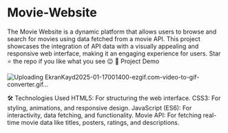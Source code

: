 # Movie-Website

The Movie Website is a dynamic platform that allows users to browse and search for movies using data fetched from a movie API. This project showcases the integration of API data with a visually appealing and responsive web interface, making it an engaging experience for users.
Star ⭐ the repo if you like what you see 😉
📸 Project Demo

![Uploading EkranKayd2025-01-17001400-ezgif.com-video-to-gif-converter.gif…]()

🛠️ Technologies Used
HTML5: For structuring the web interface.
CSS3: For styling, animations, and responsive design.
JavaScript (ES6): For interactivity, data fetching, and functionality.
Movie API: For fetching real-time movie data like titles, posters, ratings, and descriptions.
